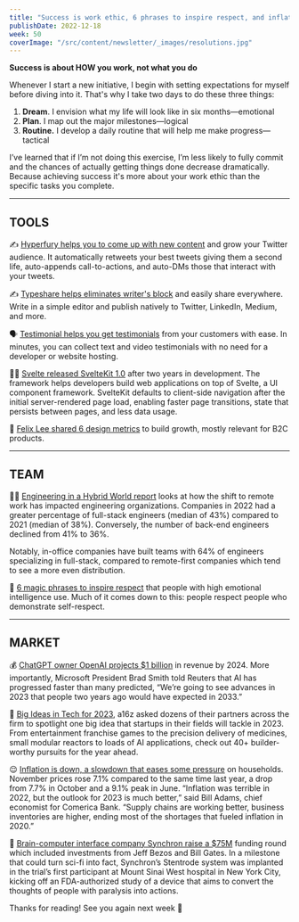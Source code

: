```yaml
---
title: "Success is work ethic, 6 phrases to inspire respect, and inflation trend"
publishDate: 2022-12-18
week: 50
coverImage: "/src/content/newsletter/_images/resolutions.jpg"
---
```


**Success is about HOW you work, not what you do**

Whenever I start a new initiative, I begin with setting expectations for myself before diving into it. That's why I take two days to do these three things:

1. **Dream**. I envision what my life will look like in six months—emotional
2. **Plan**. I map out the major milestones—logical
3. **Routine.** I develop a daily routine that will help me make progress—tactical

I’ve learned that if I’m not doing this exercise, I’m less likely to fully commit and the chances of actually getting things done decrease dramatically. Because achieving success it's more about your work ethic than the specific tasks you complete.

---

## TOOLS

✍️ [Hyperfury helps you to come up with new content](https://hypefury.com/?utm_source=makers-mansion) and grow your Twitter audience. It automatically retweets your best tweets giving them a second life, auto-appends call-to-actions, and auto-DMs those that interact with your tweets.

✍️ [Typeshare helps eliminates writer's block](https://typeshare.co/?utm_source=makers-mansion) and easily share everywhere. Write in a simple editor and publish natively to Twitter, LinkedIn, Medium, and more.

🗣️ [Testimonial helps you get testimonials](https://testimonial.to/?utm_source=makers-mansion) from your customers with ease. In minutes, you can collect text and video testimonials with no need for a developer or website hosting.

👩‍💻 [Svelte released SvelteKit 1.0](https://svelte.dev/blog/announcing-sveltekit-1.0?utm_source=makers-mansion) after two years in development. The framework helps developers build web applications on top of Svelte, a UI component framework. SvelteKit defaults to client-side navigation after the initial server-rendered page load, enabling faster page transitions, state that persists between pages, and less data usage.

👀 [Felix Lee shared 6 design metrics](https://twitter.com/felixleezd/status/1602332569105727488) to build growth, mostly relevant for B2C products.

---

## TEAM

👨‍💻 [Engineering in a Hybrid World report](https://www.datocms-assets.com/65181/1667327773-iconiq-analytics-insights-engineering-in-a-hybrid-world.pdf) looks at how the shift to remote work has impacted engineering organizations. Companies in 2022 had a greater percentage of full-stack engineers (median of 43%) compared to 2021 (median of 38%). Conversely, the number of back-end engineers declined from 41% to 36%.

Notably, in-office companies have built teams with 64% of engineers specializing in full-stack, compared to remote-first companies which tend to see a more even distribution.

🫡 [6 magic phrases to inspire respect](https://www.inc.com/bill-murphy-jr/6-magic-phrases-to-inspire-respect-get-attention-grounded-in-emotional-intelligence.html?utm_source=makers-mansion) that people with high emotional intelligence use. Much of it comes down to this: people respect people who demonstrate self-respect.

---

## MARKET

💰 [ChatGPT owner OpenAI projects $1 billion](https://www.reuters.com/business/chatgpt-owner-openai-projects-1-billion-revenue-by-2024-sources-2022-12-15/?utm_source=makers-mansion) in revenue by 2024. More importantly, Microsoft President Brad Smith told Reuters that AI has progressed faster than many predicted, “We’re going to see advances in 2023 that people two years ago would have expected in 2033.”

💫 [Big Ideas in Tech for 2023](https://a16z.com/2022/12/15/big-ideas-in-tech-2023/?utm_source=makers-mansion), a16z asked dozens of their partners across the firm to spotlight one big idea that startups in their fields will tackle in 2023. From entertainment franchise games to the precision delivery of medicines, small modular reactors to loads of AI applications, check out 40+ builder-worthy pursuits for the year ahead.

😌 [Inflation is down, a slowdown that eases some pressure](https://apnews.com/article/inflation-november-report-c3764250d475b1149d344462adff53d6) on households. November prices rose 7.1% compared to the same time last year, a drop from 7.7% in October and a 9.1% peak in June. “Inflation was terrible in 2022, but the outlook for 2023 is much better,” said Bill Adams, chief economist for Comerica Bank. “Supply chains are working better, business inventories are higher, ending most of the shortages that fueled inflation in 2020.”

🧠 [Brain-computer interface company Synchron raise a $75M](https://www.fiercebiotech.com/medtech/synchron-implants-brain-computer-interface-first-us-patient-paralysis-trial) funding round which included investments from Jeff Bezos and Bill Gates. In a milestone that could turn sci-fi into fact, Synchron’s Stentrode system was implanted in the trial’s first participant at Mount Sinai West hospital in New York City, kicking off an FDA-authorized study of a device that aims to convert the thoughts of people with paralysis into actions.

Thanks for reading! See you again next week 🫶
